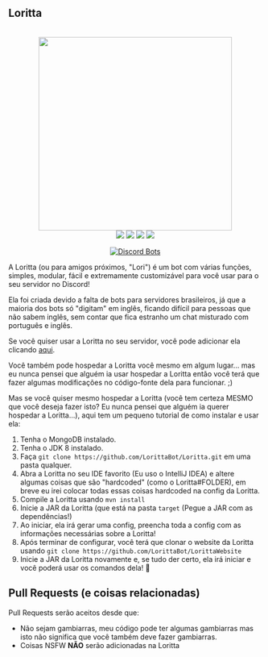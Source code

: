 Loritta
-------------
<p align="center">
<br>
<img height="384" src="http://loritta.website/assets/img/loritta_angel_v2.png">
<br>
<a href="https://mrpowergamerbr.com/"><img src="https://img.shields.io/badge/website-mrpowergamerbr-blue.svg"></a>
<a href="https://circleci.com/gh/LorittaBot/Loritta"><img src="https://circleci.com/gh/LorittaBot/Loritta.svg?style=shield"></img></a>
<a href="https://discord.gg/3rXgN8x"><img src="https://img.shields.io/badge/discord-loritta-yellow.svg"></a>
<a href="https://loritta.website"><img src="https://img.shields.io/badge/website-loritta-blue.svg"></a>
</p>
<p align="center">
<a href="https://discordbots.org/bot/297153970613387264?utm_source=widget">
  <img src="https://discordbots.org/api/widget/297153970613387264.png?test=123" alt="Discord Bots" />
</a>
  </p>

A Loritta (ou para amigos próximos, "Lori") é um bot com várias funções, simples, modular, fácil e extremamente customizável para você usar para o seu servidor no Discord!

Ela foi criada devido a falta de bots para servidores brasileiros, já que a maioria dos bots só "digitam" em inglês, ficando difícil para pessoas que não sabem inglês, sem contar que fica estranho um chat misturado com português e inglês.

Se você quiser usar a Loritta no seu servidor, você pode adicionar ela clicando [aqui](http://loritta.website/auth).

Você também pode hospedar a Loritta você mesmo em algum lugar... mas eu nunca pensei que alguém ia usar hospedar a Loritta então você terá que fazer algumas modificações no código-fonte dela para funcionar. ;)

Mas se você quiser mesmo hospedar a Loritta (você tem certeza MESMO que você deseja fazer isto? Eu nunca pensei que alguém ia querer hospedar a Loritta...), aqui tem um pequeno tutorial de como instalar e usar ela:
1. Tenha o MongoDB instalado.
2. Tenha o JDK 8 instalado.
3. Faça ```git clone https://github.com/LorittaBot/Loritta.git``` em uma pasta qualquer.
4. Abra a Loritta no seu IDE favorito (Eu uso o IntelliJ IDEA) e altere algumas coisas que são "hardcoded" (como o Loritta#FOLDER), em breve eu irei colocar todas essas coisas hardcoded na config da Loritta.
5. Compile a Loritta usando ```mvn install```
6. Inicie a JAR da Loritta (que está na pasta ```target``` (Pegue a JAR com as dependências!)
7. Ao iniciar, ela irá gerar uma config, preencha toda a config com as informações necessárias sobre a Loritta!
8. Após terminar de configurar, você terá que clonar o website da Loritta usando ```git clone https://github.com/LorittaBot/LorittaWebsite```
9. Inicie a JAR da Loritta novamente e, se tudo der certo, ela irá iniciar e você poderá usar os comandos dela! 🎉

Pull Requests (e coisas relacionadas)
-------------
Pull Requests serão aceitos desde que:
* Não sejam gambiarras, meu código pode ter algumas gambiarras mas isto não significa que você também deve fazer gambiarras.
* Coisas NSFW **NÃO** serão adicionadas na Loritta
